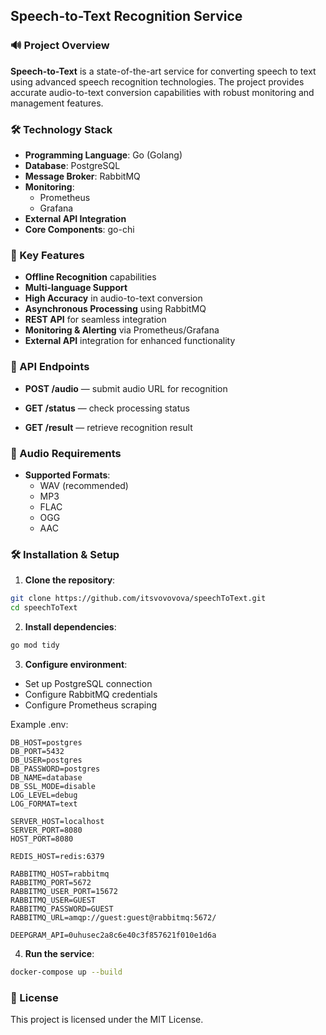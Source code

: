 ## Speech-to-Text Recognition Service

### 🔊 Project Overview

**Speech-to-Text** is a state-of-the-art service for converting speech to text using advanced speech recognition technologies. The project provides accurate audio-to-text conversion capabilities with robust monitoring and management features.

### 🛠️ Technology Stack

* **Programming Language**: Go (Golang)
* **Database**: PostgreSQL
* **Message Broker**: RabbitMQ
* **Monitoring**:
    * Prometheus
    * Grafana
* **External API Integration**
* **Core Components**:
    go-chi

### 🎯 Key Features

* **Offline Recognition** capabilities
* **Multi-language Support**
* **High Accuracy** in audio-to-text conversion
* **Asynchronous Processing** using RabbitMQ
* **REST API** for seamless integration
* **Monitoring & Alerting** via Prometheus/Grafana
* **External API** integration for enhanced functionality

### 🔗 API Endpoints

* **POST /audio** — submit audio URL for recognition

* **GET /status** — check processing status
* **GET /result** — retrieve recognition result

### 🎯 Audio Requirements

* **Supported Formats**:
    * WAV (recommended)
    * MP3
    * FLAC
    * OGG
    * AAC

### 🛠️ Installation & Setup

1. **Clone the repository**:
```bash
git clone https://github.com/itsvovovova/speechToText.git
cd speechToText
```

2. **Install dependencies**:
```bash
go mod tidy
```

3. **Configure environment**:
* Set up PostgreSQL connection
* Configure RabbitMQ credentials
* Configure Prometheus scraping

Example .env:
```
DB_HOST=postgres
DB_PORT=5432
DB_USER=postgres
DB_PASSWORD=postgres
DB_NAME=database
DB_SSL_MODE=disable
LOG_LEVEL=debug
LOG_FORMAT=text

SERVER_HOST=localhost
SERVER_PORT=8080
HOST_PORT=8080

REDIS_HOST=redis:6379

RABBITMQ_HOST=rabbitmq
RABBITMQ_PORT=5672
RABBITMQ_USER_PORT=15672
RABBITMQ_USER=GUEST
RABBITMQ_PASSWORD=GUEST
RABBITMQ_URL=amqp://guest:guest@rabbitmq:5672/

DEEPGRAM_API=0uhusec2a8c6e40c3f857621f010e1d6a
```
4. **Run the service**:
```bash
docker-compose up --build
```
### 📜 License

This project is licensed under the MIT License.
